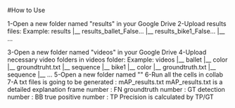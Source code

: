 #How to Use

1-Open a new folder named "results" in your Google Drive
2-Upload results files:
  Example:
  results
    |__ results_ballet_False...
    |__ results_bike1_False...
    |__ ...
  
3-Open a new folder named "videos" in your Google Drive
4-Upload necessary video folders in videos folder:
  Example:
  videos
    |__ ballet
          |__ color
          |__ groundtruht.txt
          |__ sequence
    |__ bike1
          |__ color
          |__ groundtruth.txt
          |__ sequence
    |__ ...
5-Open a new folder named ""
6-Run all the cells in collab
7-A txt files is going to be generated : mAP_results.txt
mAP_results.txt is a detailed explanation
frame number         : FN
groundtruth number   : GT
detection number     : BB
true positive number : TP
Precision is calculated by TP/GT








